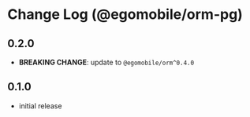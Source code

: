 # Change Log (@egomobile/orm-pg)

## 0.2.0

- **BREAKING CHANGE**: update to `@egomobile/orm^0.4.0`

## 0.1.0

- initial release
